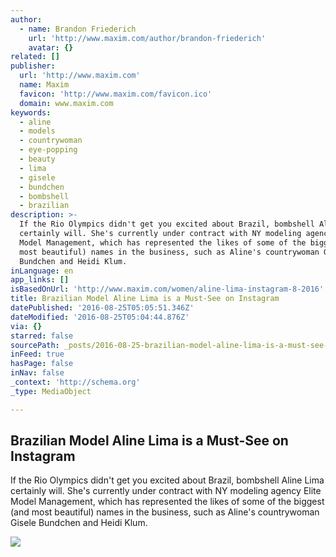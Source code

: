 ```yaml
---
author:
  - name: Brandon Friederich
    url: 'http://www.maxim.com/author/brandon-friederich'
    avatar: {}
related: []
publisher:
  url: 'http://www.maxim.com'
  name: Maxim
  favicon: 'http://www.maxim.com/favicon.ico'
  domain: www.maxim.com
keywords:
  - aline
  - models
  - countrywoman
  - eye-popping
  - beauty
  - lima
  - gisele
  - bundchen
  - bombshell
  - brazilian
description: >-
  If the Rio Olympics didn't get you excited about Brazil, bombshell Aline Lima
  certainly will. She's currently under contract with NY modeling agency Elite
  Model Management, which has represented the likes of some of the biggest (and
  most beautiful) names in the business, such as Aline's countrywoman Gisele
  Bundchen and Heidi Klum.
inLanguage: en
app_links: []
isBasedOnUrl: 'http://www.maxim.com/women/aline-lima-instagram-8-2016'
title: Brazilian Model Aline Lima is a Must-See on Instagram
datePublished: '2016-08-25T05:05:51.346Z'
dateModified: '2016-08-25T05:04:44.876Z'
via: {}
starred: false
sourcePath: _posts/2016-08-25-brazilian-model-aline-lima-is-a-must-see-on-instagram.md
inFeed: true
hasPage: false
inNav: false
_context: 'http://schema.org'
_type: MediaObject

---
```

<article style=""><h1>Brazilian Model Aline Lima is a Must-See on Instagram</h1><p>If the Rio Olympics didn't get you excited about Brazil, bombshell Aline Lima certainly will. She's currently under contract with NY modeling agency Elite Model Management, which has represented the likes of some of the biggest (and most beautiful) names in the business, such as Aline's countrywoman Gisele Bundchen and Heidi Klum.</p><img src="http://a2.files.maxim.com/image/upload/c_fit,cs_srgb,h_1200,w_1200/MTQxMDI5NjU4MzM3NDg2MDA3.png" /></article>